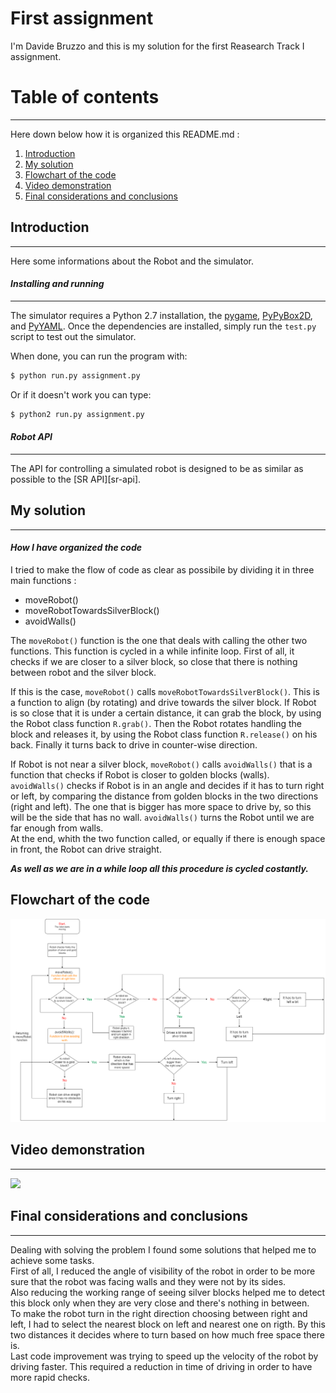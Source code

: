 First assignment
================================
I'm Davide Bruzzo and this is my solution for the first Reasearch Track I assignment.

# Table of contents
****************************
Here down below how it is organized this README.md :

1. [Introduction](#introduction)
2. [My solution](#solution)
3. [Flowchart of the code](#flowchart)
4. [Video demonstration](#video)
5. [Final considerations and conclusions](#issues)

## Introduction <a name="introduction"></a>
-----------------------------
Here some informations about the Robot and the simulator.

#### *Installing and running* 
-----------------------------
 
The simulator requires a Python 2.7 installation, the [pygame](http://pygame.org/), [PyPyBox2D](https://pypi.python.org/pypi/pypybox2d/2.1-r331), and [PyYAML](https://pypi.python.org/pypi/PyYAML/).
Once the dependencies are installed, simply run the `test.py` script to test out the simulator.

When done, you can run the program with:

```bash
$ python run.py assignment.py
```
Or if it doesn't work you can type:


```bash
$ python2 run.py assignment.py
```
#### *Robot API*
---------

The API for controlling a simulated robot is designed to be as similar as possible to the [SR API][sr-api].

## My solution <a name="solution"></a>
------------------------------------------------

#### *How I have organized the code* 

I tried to make the flow of code as clear as possibile by dividing it in three main functions :

- moveRobot()
- moveRobotTowardsSilverBlock()
- avoidWalls()

The ```moveRobot()``` function is the one that deals with calling the other two functions. This function is cycled in a while infinite loop. 
First of all, it checks if we are closer to a silver block, so close that there is nothing between robot and the silver block.

If this is the case, ```moveRobot()``` calls ```moveRobotTowardsSilverBlock()```. This is a function to align (by rotating) and drive towards the silver block. If Robot is so close that it is under a certain distance, it can grab the block, by using the Robot class function ```R.grab()```. Then the Robot rotates handling the block and releases it, by using the Robot class function ```R.release()``` on his back. Finally it turns back to drive in counter-wise direction.  

If Robot is not near a silver block,  ```moveRobot()``` calls ```avoidWalls()``` that is a function that checks if Robot is closer to golden blocks (walls). ```avoidWalls()``` checks if Robot is in an angle and decides if it has to turn right or left, by comparing the distance from golden blocks in the two directions (right and left). The one that is bigger has more space to drive by, so this will be the side that has no wall.  ```avoidWalls()``` turns the Robot until we are far enough from walls.  
At the end, whith the two function called, or equally if there is enough space in front, the Robot can drive straight.  

***As well as we are in a while loop all this procedure is cycled costantly.***

## Flowchart of the code <a name="flowchart"></a>

<p align="center">
<img src="https://github.com/davidebruzzo/ResTrack/blob/main/Flowchart.drawio.png" width="900" />
<p>

 ## Video demonstration <a name="video"></a>
------------------------------------------------  
 
 [![](https://img.youtube.com/vi/wOrfuieJfaU/0.jpg)](https://www.youtube.com/watch?v=wOrfuieJfaU)
 
 ## Final considerations and conclusions <a name="issues"></a>
------------------------------------------------

 Dealing with solving the problem I found some solutions that helped me to achieve some tasks.  
 First of all, I reduced the angle of visibility of the robot in order to be more sure that the robot was facing walls and they were not by its sides.  
 Also reducing the working range of seeing silver blocks helped me to detect this block only when they are very close and there's nothing in between.  
 To make the robot turn in the right direction choosing between right and left, I had to select the nearest block on left and nearest one on rigth. By this two distances it decides where to turn based on how much free space there is.  
 Last code improvement was trying to speed up the velocity of the robot by driving faster. This required a reduction in time of driving in order to have more rapid checks.
 
 
